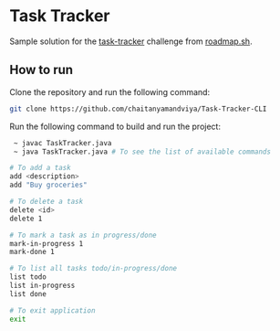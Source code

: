 # Task Tracker

Sample solution for the [task-tracker](https://roadmap.sh/projects/task-tracker) challenge from [roadmap.sh](https://roadmap.sh/).

## How to run

Clone the repository and run the following command:

```bash
git clone https://github.com/chaitanyamandviya/Task-Tracker-CLI
```

Run the following command to build and run the project:

```bash
 ~ javac TaskTracker.java
 ~ java TaskTracker.java # To see the list of available commands

# To add a task
add <description>
add "Buy groceries"

# To delete a task
delete <id>
delete 1

# To mark a task as in progress/done
mark-in-progress 1
mark-done 1

# To list all tasks todo/in-progress/done
list todo
list in-progress
list done

# To exit application
exit